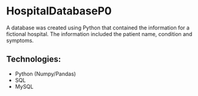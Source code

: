 # HospitalDatabaseP0
A database was created using Python that contained the information for a fictional hospital. The information included the patient name, condition and symptoms.

## Technologies:
- Python (Numpy/Pandas)
- SQL
- MySQL
